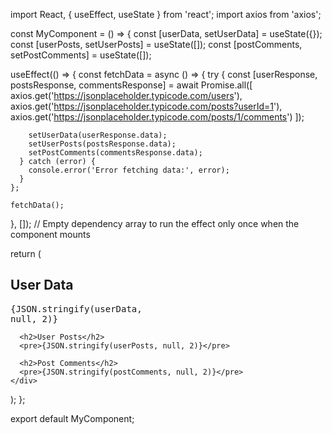 import React, { useEffect, useState } from 'react';
import axios from 'axios';

const MyComponent = () => {
  const [userData, setUserData] = useState({});
  const [userPosts, setUserPosts] = useState([]);
  const [postComments, setPostComments] = useState([]);

  useEffect(() => {
    const fetchData = async () => {
      try {
        const [userResponse, postsResponse, commentsResponse] = await Promise.all([
          axios.get('https://jsonplaceholder.typicode.com/users'),
          axios.get('https://jsonplaceholder.typicode.com/posts?userId=1'),
          axios.get('https://jsonplaceholder.typicode.com/posts/1/comments')
        ]);

        setUserData(userResponse.data);
        setUserPosts(postsResponse.data);
        setPostComments(commentsResponse.data);
      } catch (error) {
        console.error('Error fetching data:', error);
      }
    };

    fetchData();
  }, []); // Empty dependency array to run the effect only once when the component mounts

  return (
    <div>
      <h2>User Data</h2>
      <pre>{JSON.stringify(userData, null, 2)}</pre>

      <h2>User Posts</h2>
      <pre>{JSON.stringify(userPosts, null, 2)}</pre>

      <h2>Post Comments</h2>
      <pre>{JSON.stringify(postComments, null, 2)}</pre>
    </div>
  );
};

export default MyComponent;
